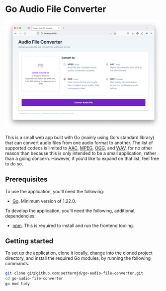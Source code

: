 # Go Audio File Converter

![Screenshot of the app's default route](/docs/img/audio-file-converter.png)

This is a small web app built with Go (mainly using Go's standard library) that can convert audio files from one audio format to another.
The list of supported codecs is limited to [AAC][aac-url], [MPEG][mpeg-url], [OGG][ogg-url], and [WAV][wav-url], for no other reason than because this is only intended to be a small application, rather than a going concern. 
However, if you'd like to expand on that list, feel free to do so.

## Prerequisites

To use the application, you'll need the following:

- [Go](https://go.dev/dl/). 
  Minimum version of 1.22.0.

To develop the application, you'll need the following, additional, dependencies:

- [npm](https://docs.npmjs.com/downloading-and-installing-node-js-and-npm).
  This is required to install and run the frontend tooling.

## Getting started

To set up the application, clone it locally, change into the cloned project directory, and install the required Go modules, by running the following commands.

```bash
git clone git@github.com:settermjd/go-audio-file-converter.git
cd go-audio-file-converter
go mod tidy
```

[aac-url]: https://en.wikipedia.org/wiki/Advanced_Audio_Coding
[mpeg-url]: https://en.wikipedia.org/wiki/MP3
[ogg-url]: https://en.wikipedia.org/wiki/Ogg
[wav-url]: https://en.wikipedia.org/wiki/WAV